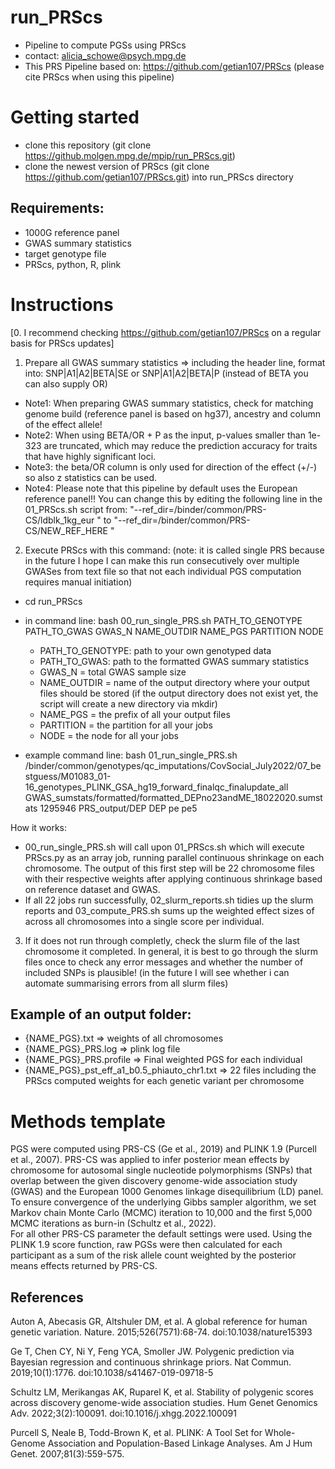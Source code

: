 # run_PRScs 
- Pipeline to compute PGSs using PRScs 
- contact: alicia_schowe@psych.mpg.de 
- This PRS Pipeline based on:  https://github.com/getian107/PRScs (please cite PRScs when using this pipeline)

# Getting started
- clone this repository (git clone https://github.molgen.mpg.de/mpip/run_PRScs.git)
- clone the newest version of PRScs (git clone https://github.com/getian107/PRScs.git) into run_PRScs directory

## Requirements: 
- 1000G reference panel 
- GWAS summary statistics
- target genotype file 
- PRScs, python, R, plink 

# Instructions 
[0. I recommend checking https://github.com/getian107/PRScs on a regular basis for PRScs updates] 
1. Prepare all GWAS summary statistics => including the header line, format into: SNP|A1|A2|BETA|SE or SNP|A1|A2|BETA|P (instead of BETA you can also supply OR)   
- Note1: When preparing GWAS summary statistics, check for matching genome build (reference panel is based on hg37), ancestry and column of the effect allele! 
- Note2: When using BETA/OR + P as the input, p-values smaller than 1e-323 are truncated, which may reduce the prediction accuracy for traits that have highly significant loci.
- Note3: the beta/OR column is only used for direction of the effect (+/-) so also z statistics can be used. 
- Note4: Please note that this pipeline by default uses the European reference panel!! You can change this by editing the following line in the 01_PRScs.sh script from: "--ref_dir=/binder/common/PRS-CS/ldblk_1kg_eur \" to "--ref_dir=/binder/common/PRS-CS/NEW_REF_HERE \"

2. Execute PRScs with this command: (note: it is called single PRS because in the future I hope I can make this run consecutively over multiple GWASes from text file so that not each individual PGS computation requires manual initiation) 
- cd run_PRScs
- in command line: bash 00_run_single_PRS.sh PATH_TO_GENOTYPE PATH_TO_GWAS GWAS_N NAME_OUTDIR NAME_PGS PARTITION NODE 
	- PATH_TO_GENOTYPE: path to your own genotyped data 
	- PATH_TO_GWAS: path to the formatted GWAS summary statistics 
	- GWAS_N = total GWAS sample size 
	- NAME_OUTDIR = name of the output directory where your output files should be stored (if the output directory does not exist yet, the script will create a new directory via  mkdir) 
	- NAME_PGS = the prefix of all your output files 
	- PARTITION = the partition for all your jobs 
	- NODE = the node for all your jobs 
 
- example command line: bash 01_run_single_PRS.sh /binder/common/genotypes/qc_imputations/CovSocial_July2022/07_bestguess/M01083_01-16_genotypes_PLINK_GSA_hg19_forward_finalqc_finalupdate_all GWAS_sumstats/formatted/formatted_DEPno23andME_18022020.sumstats 1295946 PRS_output/DEP DEP pe pe5

How it works: 
- 00_run_single_PRS.sh will call upon 01_PRScs.sh which will execute PRScs.py as an array job, running parallel continuous shrinkage on each chromosome. The output of this first step will be 22 chromosome files with their respective weights after applying continuous shrinkage based on reference dataset and GWAS.
- If all 22 jobs run successfully, 02_slurm_reports.sh tidies up the slurm reports and 03_compute_PRS.sh sums up the weighted effect sizes of across all chromosomes into a single score per individual.  

3. If it does not run through completly, check the slurm file of the last chromosome it completed. 
In general, it is best to go through the slurm files once to check any error messages and whether the number of included SNPs is plausible! (in the future I will see whether i can automate summarising errors from all slurm files) 

## Example of an output folder: 
- {NAME_PGS}.txt => weights of all chromosomes
- {NAME_PGS}_PRS.log => plink log file 
- {NAME_PGS}_PRS.profile => Final weighted PGS for each individual 
- {NAME_PGS}_pst_eff_a1_b0.5_phiauto_chr1.txt => 22 files including the PRScs computed weights for each genetic variant per chromosome

# Methods template
PGS were computed using PRS-CS (Ge et al., 2019) and PLINK 1.9 (Purcell et al., 2007). 
PRS-CS was applied to infer posterior mean effects by chromosome for autosomal single nucleotide polymorphisms (SNPs) 
that overlap between the given discovery genome-wide association study (GWAS) 
and the European 1000 Genomes linkage disequilibrium (LD) panel. 
To ensure convergence of the underlying Gibbs sampler algorithm, 
we set Markov chain Monte Carlo (MCMC) iteration to 10,000 and the first 5,000 MCMC iterations as burn-in (Schultz et al., 2022).  
For all other PRS-CS parameter the default settings were used. Using the PLINK 1.9 score function, 
raw PGSs were then calculated for each participant as a sum of the risk allele count weighted by 
the posterior means effects returned by PRS-CS. 

## References
Auton A, Abecasis GR, Altshuler DM, et al. A global reference for human genetic variation. Nature. 2015;526(7571):68-74. doi:10.1038/nature15393

Ge T, Chen CY, Ni Y, Feng YCA, Smoller JW. Polygenic prediction via Bayesian regression and continuous shrinkage priors. 
Nat Commun. 2019;10(1):1776. doi:10.1038/s41467-019-09718-5

Schultz LM, Merikangas AK, Ruparel K, et al. 
Stability of polygenic scores across discovery genome-wide association studies.
Hum Genet Genomics Adv. 2022;3(2):100091. doi:10.1016/j.xhgg.2022.100091

Purcell S, Neale B, Todd-Brown K, et al. PLINK: A Tool Set for Whole-Genome Association and Population-Based Linkage Analyses. Am J Hum Genet. 2007;81(3):559-575.
